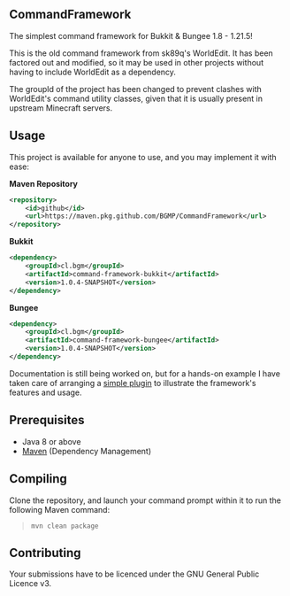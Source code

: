 CommandFramework
---

The simplest command framework for Bukkit & Bungee 1.8 - 1.21.5!

This is the old command framework from sk89q's WorldEdit. It has been factored out and modified, so it may be used in
other projects without having to include WorldEdit as a dependency.

The groupId of the project has been changed to prevent clashes with WorldEdit's command utility classes, given that
it is usually present in upstream Minecraft servers.

## Usage
This project is available for anyone to use, and you may implement it with ease:

**Maven Repository**
```xml
<repository>
    <id>github</id>
    <url>https://maven.pkg.github.com/BGMP/CommandFramework</url>
</repository>
```

**Bukkit**
```xml
<dependency>
    <groupId>cl.bgm</groupId>
    <artifactId>command-framework-bukkit</artifactId>
    <version>1.0.4-SNAPSHOT</version>
</dependency>
```

**Bungee**
```xml
<dependency>
    <groupId>cl.bgm</groupId>
    <artifactId>command-framework-bungee</artifactId>
    <version>1.0.4-SNAPSHOT</version>
</dependency>
```

Documentation is still being worked on, but for a hands-on example I have taken care of arranging a
[simple plugin](https://github.com/BGMP/CommandFramework/tree/master/example-commands-bukkit) to illustrate
the framework's features and usage.

## Prerequisites
* Java 8 or above
* [Maven](http://maven.apache.org/) (Dependency Management)

## Compiling
Clone the repository, and launch your command prompt within it to run the following Maven command:

  > `mvn clean package`

## Contributing
Your submissions have to be licenced under the GNU General Public Licence v3.
